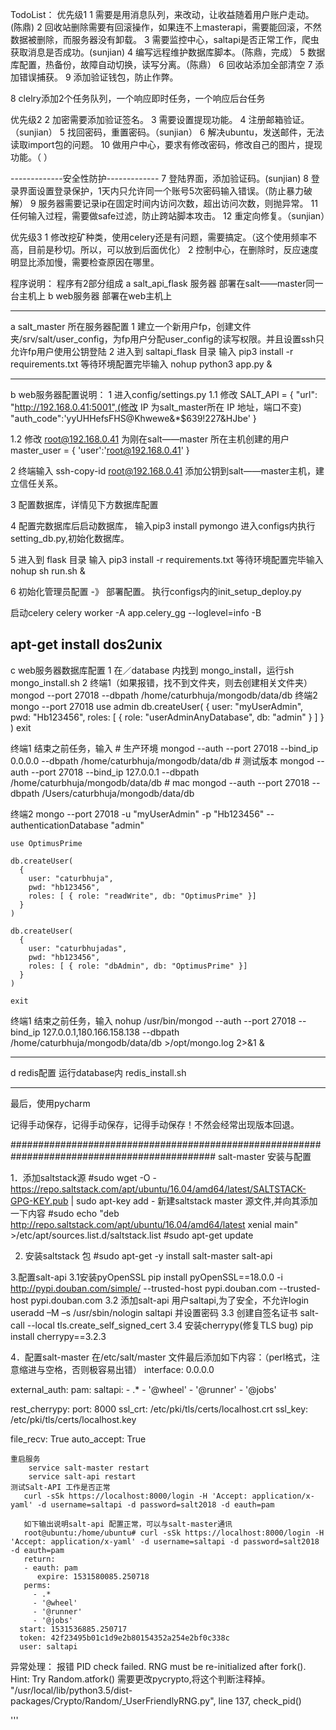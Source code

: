 TodoList：
优先级1
1 需要是用消息队列，来改动，让收益随着用户账户走动。(陈鼎)
2 回收站删除需要有回滚操作，如果连不上masterapi，需要能回滚，不然数据被删除，而服务器没有卸载。
3 需要监控中心，saltapi是否正常工作，爬虫获取消息是否成功。(sunjian)
4 编写远程维护数据库脚本。（陈鼎，完成）
5 数据库配置，热备份，故障自动切换，读写分离。（陈鼎）
6 回收站添加全部清空
7 添加错误捕获。
9 添加验证钱包，防止作弊。

8 clelry添加2个任务队列，一个响应即时任务，一个响应后台任务


优先级2
2 加密需要添加验证签名。
3 需要设置提现功能。
4 注册邮箱验证。（sunjian）
5 找回密码，重置密码。（sunjian）
6 解决ubuntu，发送邮件，无法读取import包的问题。
10 做用户中心，要求有修改密码，修改自己的图片，提现功能。（ ）


-------------安全性防护-------------
7 登陆界面，添加验证码。(sunjian)
8 登录界面设置登录保护，1天内只允许同一个账号5次密码输入错误。（防止暴力破解）
9 服务器需要记录ip在固定时间内访问次数，超出访问次数，则抛异常。
11 任何输入过程，需要做safe过滤，防止跨站脚本攻击。
12 重定向修复。（sunjian）


优先级3
1 修改挖矿种类，使用celery还是有问题，需要搞定。（这个使用频率不高，目前是秒切。所以，可以放到后面优化）
2 控制中心，在删除时，反应速度明显比添加慢，需要检查原因在哪里。

程序说明：
程序有2部分组成
a salt_api_flask 服务器 部署在salt——master同一台主机上
b web服务器 部署在web主机上

--------------------------------------------------------------------
a salt_master 所在服务器配置
1 建立一个新用户fp，创建文件夹/srv/salt/user_config，为fp用户分配user_config的读写权限。并且设置ssh只允许fp用户使用公钥登陆
2 进入到 saltapi_flask 目录 输入
    pip3 install -r requirements.txt
    等待环境配置完毕输入
    nohup python3 app.py &

--------------------------------------------------------------------
b web服务器配置说明：
1 进入config/settings.py
1.1 修改
    SALT_API = {
    "url": "http://192.168.0.41:5001",(修改 IP 为salt_master所在 IP 地址，端口不变)
    "auth_code":'yyUHHefsFHS@Khwewe&*$639!227&HJbe'
    }

1.2 修改 root@192.168.0.41 为刚在salt——master 所在主机创建的用户
    master_user = {
        'user':'root@192.168.0.41'
    }

2 终端输入
    ssh-copy-id root@192.168.0.41
    添加公钥到salt——master主机，建立信任关系。

3 配置数据库，详情见下方数据库配置

4 配置完数据库后启动数据库，
    输入pip3 install pymongo
    进入configs内执行setting_db.py,初始化数据库。

5 进入到 flask 目录 输入
    pip3 install -r requirements.txt
    等待环境配置完毕输入
    nohup sh run.sh &

6 初始化管理员配置 -》 部署配置。
    执行configs内的init_setup_deploy.py

启动celery
celery worker -A app.celery_gg --loglevel=info -B

apt-get install dos2unix
--------------------------------------------------------------------
c web服务器数据库配置
1 在／database 内找到 mongo_install，运行sh mongo_install.sh
2 终端1（如果报错，找不到文件夹，则去创建相关文件夹）
    mongod --port 27018 --dbpath /home/caturbhuja/mongodb/data/db
  终端2
  mongo --port 27018
    use admin
    db.createUser(
      {
        user: "myUserAdmin",
        pwd: "Hb123456",
        roles: [ { role: "userAdminAnyDatabase", db: "admin" } ]
      }
    )
    exit

  终端1 结束之前任务，输入
    # 生产环境
    mongod --auth --port 27018 --bind_ip 0.0.0.0 --dbpath /home/caturbhuja/mongodb/data/db
    # 测试版本
    mongod --auth --port 27018 --bind_ip 127.0.0.1 --dbpath /home/caturbhuja/mongodb/data/db
    # mac
    mongod --auth --port 27018 --dbpath /Users/caturbhuja/mongodb/data/db



  终端2
  mongo --port 27018 -u "myUserAdmin" -p "Hb123456" --authenticationDatabase "admin"

    use OptimusPrime

    db.createUser(
      {
        user: "caturbhuja",
        pwd: "hb123456",
        roles: [ { role: "readWrite", db: "OptimusPrime" }]
      }
    )

    db.createUser(
      {
        user: "caturbhujadas",
        pwd: "hb123456",
        roles: [ { role: "dbAdmin", db: "OptimusPrime" }]
      }
    )

    exit

终端1 结束之前任务，输入
    nohup /usr/bin/mongod --auth --port 27018 --bind_ip 127.0.0.1,180.166.158.138 --dbpath /home/caturbhuja/mongodb/data/db >/opt/mongo.log 2>&1 &


--------------------------------------------------------------------
d redis配置
运行database内 redis_install.sh

--------------------------------------------------------------------
最后，使用pycharm

记得手动保存，记得手动保存，记得手动保存！不然会经常出现版本回退。


#############################################################################################
                                 salt-master 安装与配置

1．添加saltstack源
    #sudo wget -O - https://repo.saltstack.com/apt/ubuntu/16.04/amd64/latest/SALTSTACK-GPG-KEY.pub | sudo apt-key add -
    新建saltstack master 源文件,并向其添加一下内容
    #sudo echo "deb http://repo.saltstack.com/apt/ubuntu/16.04/amd64/latest xenial main" >/etc/apt/sources.list.d/saltstack.list
    #sudo apt-get update

2. 安装saltstack 包
    #sudo apt-get -y install salt-master salt-api

3.配置salt-api
    3.1安装pyOpenSSL
        pip install pyOpenSSL==18.0.0  -i http://pypi.douban.com/simple/ --trusted-host pypi.douban.com --trusted-host pypi.douban.com
    3.2 添加salt-api 用户saltapi,为了安全，不允许login
        useradd –M –s /usr/sbin/nologin saltapi 并设置密码
    3.3 创建自签名证书
        salt-call --local tls.create_self_signed_cert
    3.4 安装cherrypy(修复TLS bug)
        pip install cherrypy==3.2.3

4．配置salt-master
    在/etc/salt/master 文件最后添加如下内容：（perl格式，注意缩进与空格，否则极容易出错）
interface: 0.0.0.0

external_auth:
  pam:
    saltapi:
      - .*
      - '@wheel'
      - '@runner'
      - '@jobs'

rest_cherrypy:
  port: 8000
  ssl_crt: /etc/pki/tls/certs/localhost.crt
  ssl_key: /etc/pki/tls/certs/localhost.key

file_recv: True
auto_accept: True

    重启服务
        service salt-master restart
        service salt-api restart
    测试Salt-API 工作是否正常
       curl -sSk https://localhost:8000/login -H 'Accept: application/x-yaml' -d username=saltapi -d password=salt2018 -d eauth=pam
 
       如下输出说明salt-api 配置正常，可以与salt-master通讯
       root@ubuntu:/home/ubuntu# curl -sSk https://localhost:8000/login -H 'Accept: application/x-yaml' -d username=saltapi -d password=salt2018 -d eauth=pam
       return:
       - eauth: pam
          expire: 1531580085.250718
       perms:
         - .*
         - '@wheel'
         - '@runner'
         - '@jobs'
      start: 1531536885.250717
      token: 42f23495b01c1d9e2b80154352a254e2bf0c338c
      user: saltapi

异常处理：
报错 PID check failed. RNG must be re-initialized after fork(). Hint: Try Random.atfork()
需要更改pycrypto,将这个判断注释掉。
"/usr/local/lib/python3.5/dist-packages/Crypto/Random/_UserFriendlyRNG.py", line 137, check_pid()

'''
